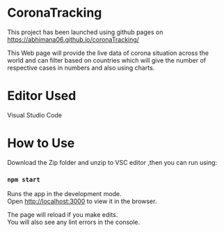 
# CoronaTracking 

This project has been launched using github pages on https://abhimana06.github.io/coronaTracking/

This Web page will provide the live data of corona situation across the world and can filter based on countries which will give the number of respective cases in numbers and also using charts.

# Editor Used

Visual Studio Code

# How to Use

Download the Zip folder and unzip to VSC editor ,then you can run using:

### `npm start`

Runs the app in the development mode.\
Open [http://localhost:3000](http://localhost:3000) to view it in the browser.

The page will reload if you make edits.\
You will also see any lint errors in the console.



